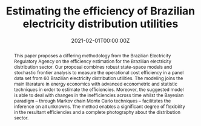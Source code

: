 ---
title: "Estimating the efficiency of Brazilian electricity distribution utilities"
authors:
- admin
- Ralph S. Silva
- Amaro Pereira
- Mario Jorge Mendonça
date: ""
date: "2021-02-01T00:00:00Z"
doi: "10.1080/02664763.2021.1890000"

abstract: This paper proposes a differing methodology from the Brazilian Electricity Regulatory Agency on the efficiency estimation for the Brazilian electricity distribution sector. Our proposal combines robust state-space models and stochastic frontier analysis to measure the operational cost efficiency in a panel data set from 60 Brazilian electricity distribution utilities. The modeling joins the main literature in energy economics with advanced econometric and statistic techniques in order to estimate the efficiencies. Moreover, the suggested model is able to deal with changes in the inefficiencies across time whilst the Bayesian paradigm – through Markov chain Monte Carlo techniques – facilitates the inference on all unknowns. The method enables a significant degree of flexibility in the resultant efficiencies and a complete photography about the distribution sector.

# Publication type.
# Legend: 0 = Uncategorized; 1 = Conference paper; 2 = Journal article;
# 3 = Preprint / Working Paper; 4 = Report; 5 = Book; 6 = Book section;
# 7 = Thesis; 8 = Patent
publication_types: ["2"]

# Publication name and optional abbreviated publication name.
publication: "*Journal of Applied Statistics*, Accepted"
publication_short: ""

#tags:
#- Source Themes
#featured: false

#links:
#- name: ""
#  url: ""
#url_pdf: http://arxiv.org/pdf/1512.04133v1
url_code: 'https://github.com/marcuslavagnole/Paper_JAppliedStats_1'
#url_dataset: ''
#url_poster: ''
#url_project: ''
#url_slides: ''
#url_source: ''
#url_video: ''
---
